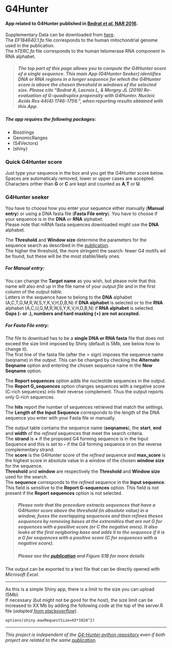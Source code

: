 # G4Hunter
#### App related to G4Hunter published in [Bedrat _et al._ NAR 2016][paper ref].  
Supplementary Data can be downloaded from [here](http://www.ncbi.nlm.nih.gov/pmc/articles/PMC4770238/bin/supp_44_4_1746__index.html).  
The _EF184640.1.fa_ file corresponds to the human mitochondrial genome used in the publication.  
The _hTERC.fa_ file corresponds to the human telomerase RNA component in RNA alphabet.  

> ##### The top part of this page allows you to compute the G4Hunter score of a single sequence. This main App (G4Hunter Seeker) identifies DNA or RNA regions in a longer sequence for which the G4Hunter score is above the chosen threshold in windows of the selected size. Please cite _"Bedrat A, Lacroix L, & Mergny JL (2016) Re-evaluation of G-quadruplex propensity with G4Hunter. Nucleic Acids Res 44(4):1746-1759."_, when reporting results obtained with this App.

##### The app requires the following packages:
* Biostrings
* GenomicRanges
* (S4Vectors)
* (shiny)

### Quick G4Hunter score
Just type your sequence in the box and you get the G4Hunter score below.  
Spaces are automaticaly removed, lower or upper cases are accepted.  
Characters orther than **G** or **C** are kept and counted as **A**,**T** or **U**.

###  G4Hunter seeker
You have to choose how you enter your sequence either manually (**Manual entry**) or using a DNA fasta file (**Fasta File entry**).
You have to choose if your sequence is in the **DNA** or **RNA** alphabet.  
Please note that mRNA fasta sequences downloaded might use the **DNA** alphabet.  

The **Threshold** and **Window size** determine the parameters for the sequence search as described in the [publication][paper ref].  
The higher the threshold, the more stringent the search: fewer G4 motifs wil be found, but these will be the most stable/likely ones.  

##### For **Manual entry**:
You can change the **Target name** as you wish, but please note that this name will also end up in the file name of your _output file_ and in the first column of the _output table_.  
Letters in the sequence have to belong to the **DNA** alphabet (A,C,T,G,M,R,W,S,Y,K,V,H,D,B,N) if **DNA alphabet** is selected or to the **RNA** alphabet (A,C,U,G,M,R,W,S,Y,K,V,H,D,B,N) if **RNA alphabet** is selected.  
**Gaps (- or .), numbers and hard masking (+) are not accepted.**  


##### For **Fasta File entry**:
The file to download has to be a **single DNA or RNA fasta** file that does not exceed the size limit imposed by Shiny (default is 5Mb, see below how to change it).  
The first line of the fasta file (after the > sign) imposes the sequence name (seqname) in the output. This can be changed by checking the **Alternate Seqname** option and entering the chosen sequence name in the **New Seqname** option.

The **Report sequences** option adds the nucleotide sequences in the output.  
The **Report G_sequences** option changes sequences with a negative score (C-rich sequences) into their reverse complement. Thus the output reports only G-rich sequences.

The **hits** report the number of sequences retrieved that match the settings.  
The **Length of the Input Sequence** corresponds to the length of the DNA sequence you enter with your Fasta file or manually.

The output table contains the sequence name (**seqnames**), the **start**, **end** and **width** of the _refined_ sequences that meet the search criteria.  
The **strand** is **+** if the proposed G4 forming sequence is in the Input Sequence and this is set to **-** if the G4 forming sequence in on the reverse complementary strand.  
The **score** is the G4Hunter score of the _refined_ sequence and **max_score** is the highest score in absolute value in a window of the chosen **window size** for the sequence.  
**Threshold** and **window** are respectively the **Threshold** and **Window size** used for the search.  
The **sequence** corresponds to the _refined_ sequence in the **Input sequence**. This field is sensitive to the **Report G-sequences** option. This field is not present if the **Report sequences** option is not selected.  

> ##### Please note that the procedure extracts sequences that have a G4Hunter score above the threshold (in absolute value) in a window, fuses the overlapping sequences and then _refines_ theses sequences by removing bases at the extremities that are not G for sequences with a positive score (or C the negative ones). It also looks at the first neigboring base and adds it to the sequence if it is a G for sequences with a positive score (C for sequences with a negative score).  
> ##### Please see the [publication][paper ref] and Figure S1B for more details

The output can be exported to a text file that can be directly opened with _Microsoft Excel_.

--------------------------------------------------------------------------
As this is a simple Shiny app, there is a limit to the size you can upload (5Mb).  
If necessary (but might not be good for the host), the size limit can be increased  to XX Mb by adding the following code at the top of the server.R file (_adapted [from stackoverflow](http://stackoverflow.com/questions/18037737/how-to-change-maximum-upload-size-exceeded-restriction-in-shiny-and-save-user)_).  
```{r}
options(shiny.maxRequestSize=XX*1024^2)
```

--------------------------------------------------------------------------
_This project is independent of the [G4-Hunter python repository](https://github.com/AnimaTardeb/G4-Hunter) even if both project are related to the same [publication][paper ref]._


[paper ref]:http://doi.org/10.1093/nar/gkw006
